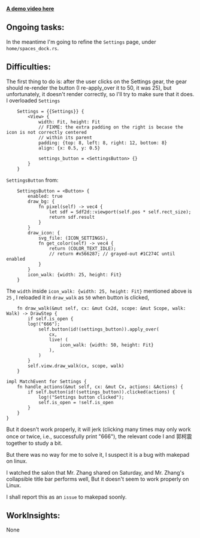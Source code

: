 [**A demo video here**](https://github.com/Demolemon11/Demolemon11.github.io/blob/hotfix/statics/2024-10-14_21-29-59.webm)

## Ongoing tasks:
In the meantime I'm going to refine the `Settings` page, under `home/spaces_dock.rs`.

## Difficulties:
The first thing to do is: after the user clicks on the Settings gear, the gear should re-render the button (I re-apply_over it to 50, it was 25), but unfortunately, it doesn't render correctly, so I'll try to make sure that it does.
I overloaded `Settings`
```
    Settings = {{Settings}} {
        <View> {
            width: Fit, height: Fit
            // FIXME: the extra padding on the right is becase the icon is not correctly centered
            // within its parent
            padding: {top: 8, left: 8, right: 12, bottom: 8}
            align: {x: 0.5, y: 0.5}

            settings_button = <SettingsButton> {}
        }
    }
```
`SettingsButton` from:
```
    SettingsButton = <Button> {
        enabled: true
        draw_bg: {
            fn pixel(self) -> vec4 {
                let sdf = Sdf2d::viewport(self.pos * self.rect_size);
                return sdf.result
            }
        }
        draw_icon: {
            svg_file: (ICON_SETTINGS),
            fn get_color(self) -> vec4 {
                return (COLOR_TEXT_IDLE);
                // return #x566287; // grayed-out #1C274C until enabled
            }
        }
        icon_walk: {width: 25, height: Fit}
    }
```
The `width` inside `icon_walk: {width: 25, height: Fit}` mentioned above is `25` , I reloaded it in `draw_walk` as `50` when button is clicked,
```
    fn draw_walk(&mut self, cx: &mut Cx2d, scope: &mut Scope, walk: Walk) -> DrawStep {
        if self.is_open {
        log!("666");
            self.button(id!(settings_button)).apply_over(
                cx,
                live! (
                    icon_walk: {width: 50, height: Fit}
                ),
            )
        }
        self.view.draw_walk(cx, scope, walk)
    }
```
```
impl MatchEvent for Settings {
    fn handle_actions(&mut self, cx: &mut Cx, actions: &Actions) {
        if self.button(id!(settings_button)).clicked(actions) {
            log!("Settings button clicked");
            self.is_open = !self.is_open
        }
    }
}

```
But it doesn't work properly, it will jerk (clicking many times may only work once or twice, i.e., successfully print "666"), the relevant code I and 郭柯震 together to study a bit.

But there was no way for me to solve it, I suspect it is a bug with makepad on linux.

I watched the salon that Mr. Zhang shared on Saturday, and Mr. Zhang's collapsible title bar performs well, But it doesn't seem to work properly on Linux.

I shall report this as an `issue` to makepad soonly.


## WorkInsights:
None
